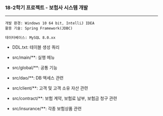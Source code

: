 ### 18-2학기 프로젝트 - 보험사 시스템 개발
***
    개발 환경: Windows 10 64 bit, IntelliJ IDEA
    활용 기술: Spring Framework(JDBC)
    
    데이터베이스: MySQL 8.0.xx
    
* DDL.txt: 테이블 생성 쿼리  

* src/main/**: 실행 메뉴  

* src/global/**: 공통 기능  

* src/dao/**: DB 액세스 관련  

* src/client/**: 고객 및 고객 소유 자산 관련  

* src/contract/**: 보험 계약, 보험료 납부, 보험금 청구 관련  

* src/insurance/**: 각종 보험상품 관련  
